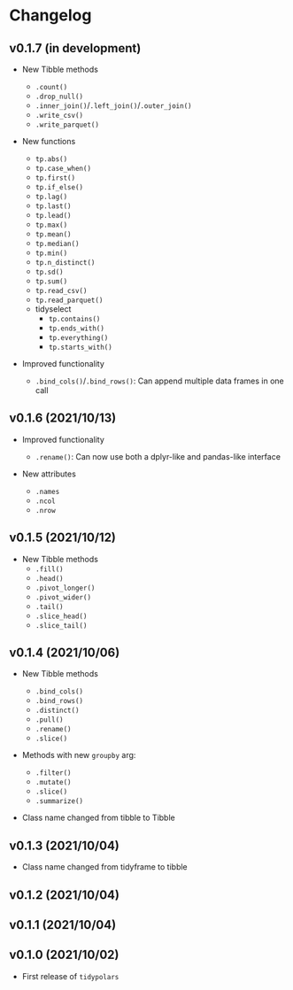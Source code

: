 # Changelog

## v0.1.7 (in development)
* New Tibble methods
  + `.count()`
  + `.drop_null()`
  + `.inner_join()`/`.left_join()`/`.outer_join()`
  + `.write_csv()`
  + `.write_parquet()`

* New functions
  + `tp.abs()`
  + `tp.case_when()`
  + `tp.first()`
  + `tp.if_else()`
  + `tp.lag()`
  + `tp.last()`
  + `tp.lead()`
  + `tp.max()`
  + `tp.mean()`
  + `tp.median()`
  + `tp.min()`
  + `tp.n_distinct()`
  + `tp.sd()`
  + `tp.sum()`
  + `tp.read_csv()`
  + `tp.read_parquet()`
  + tidyselect
    - `tp.contains()`
    - `tp.ends_with()`
    - `tp.everything()`
    - `tp.starts_with()`

* Improved functionality
  + `.bind_cols()`/`.bind_rows()`: Can append multiple data frames in one call

## v0.1.6 (2021/10/13)
* Improved functionality
  + `.rename()`: Can now use both a dplyr-like and pandas-like interface
  
* New attributes
  + `.names`
  + `.ncol`
  + `.nrow`

## v0.1.5 (2021/10/12)
* New Tibble methods
  + `.fill()`
  + `.head()`
  + `.pivot_longer()`
  + `.pivot_wider()`
  + `.tail()`
  + `.slice_head()`
  + `.slice_tail()`

## v0.1.4 (2021/10/06)
* New Tibble methods
  + `.bind_cols()`
  + `.bind_rows()`
  + `.distinct()`
  + `.pull()`
  + `.rename()`
  + `.slice()`

* Methods with new `groupby` arg:
  + `.filter()`
  + `.mutate()`
  + `.slice()`
  + `.summarize()`

* Class name changed from tibble to Tibble

## v0.1.3 (2021/10/04)

* Class name changed from tidyframe to tibble

## v0.1.2 (2021/10/04)

## v0.1.1 (2021/10/04)

## v0.1.0 (2021/10/02)

* First release of `tidypolars`